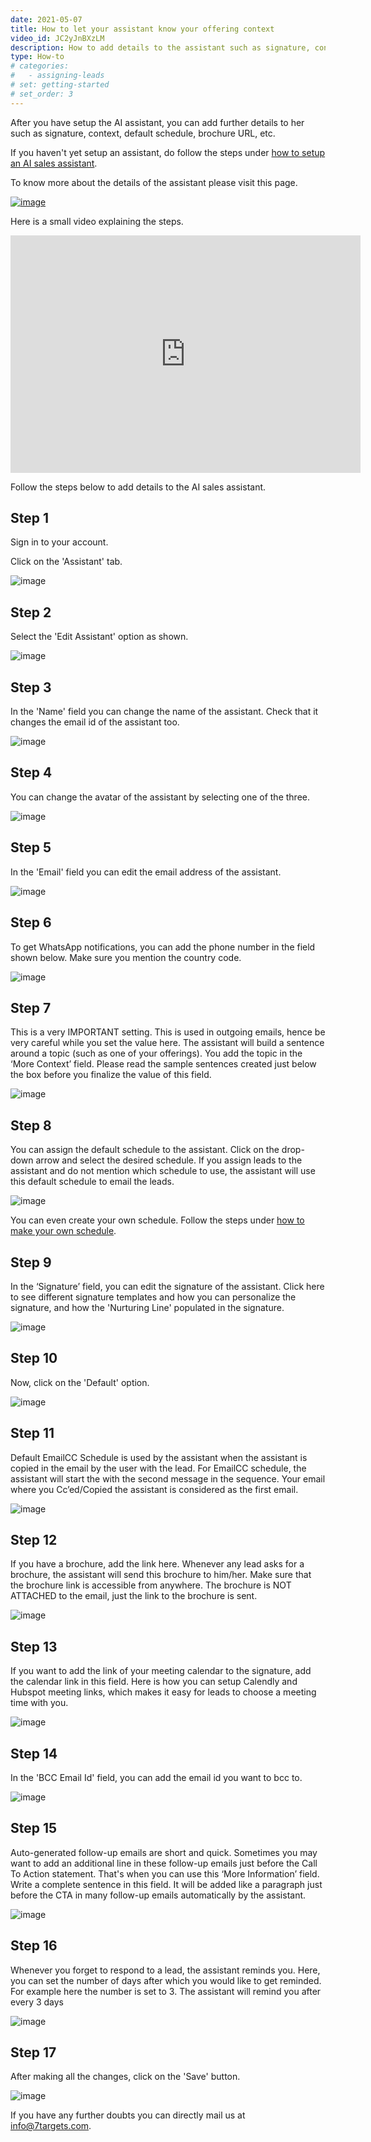 ```yaml
---
date: 2021-05-07
title: How to let your assistant know your offering context
video_id: JC2yJnBXzLM
description: How to add details to the assistant such as signature, context, default schedule, brochure url, etc.
type: How-to
# categories:
#   - assigning-leads
# set: getting-started
# set_order: 3
---
```

After you have setup the AI assistant, you can add further details to her such as signature, context, default schedule, brochure URL, etc.


If you haven't yet setup an assistant, do follow the steps under [how to setup an AI sales assistant](https://help.7targets.ai/how-to-setup-ai-sales-assistant/).

To know more about the details of the assistant please visit this page.

[![image](../images/details-of-assistant-btn.png)](https://help.7targets.ai/getting-responses/assistant-details/#assistant-default)


Here is a small video explaining the steps.

<div class="video-container">
    <iframe src="https://www.youtube.com/embed/ELaE7f0mi4A" height="380" width="560" 
    allow="autoplay; encrypted-media"
    frameborder="0">
    </iframe>
</div>


Follow the steps below to add details to the AI sales assistant.

## Step 1

Sign in to your account. 

Click on the 'Assistant' tab.

![image](../images/lead-nurturing-1.png)


## Step 2

Select the 'Edit Assistant' option as shown.

![image](../images/details-of-assistant-2.png)


## Step 3

In the 'Name' field you can change the name of the assistant. Check that it changes the email id of the assistant too.

![image](../images/details-of-assistant-3.png)


## Step 4

You can change the avatar of the assistant by selecting one of the three.

![image](../images/details-of-assistant-4.png)


## Step 5

In the 'Email' field you can edit the email address of the assistant.

![image](../images/details-of-assistant-5.png)


## Step 6

To get WhatsApp notifications, you can add the phone number in the field shown below. Make sure you mention the country code.

![image](../images/details-of-assistant-6.png)


## Step 7

This is a very IMPORTANT setting. This is used in outgoing emails, hence be very careful while you set the value here. The assistant will build a sentence around a topic (such as one of your offerings). You add the topic in the ‘More Context’ field. Please read the sample sentences created just below the box before you finalize the value of this field.

![image](../images/details-of-assistant-7.png)


## Step 8

You can assign the default schedule to the assistant. Click on the drop-down arrow and select the desired schedule. If you assign leads to the assistant and do not mention which schedule to use, the assistant will use this default schedule to email the leads. 

![image](../images/details-of-assistant-8.png)

You can even create your own schedule. Follow the steps under [how to make your own schedule](https://help.7targets.ai/how-to-schedule-followups/).

## Step 9

In the ‘Signature’ field, you can edit the signature of the assistant. Click here to see different signature templates and how you can personalize the signature, and how the 'Nurturing Line' populated in the signature. 

![image](../images/details-of-assistant-9.png)

## Step 10

Now, click on the 'Default' option.

![image](../images/details-of-assistant-10.png)

## Step 11

Default EmailCC Schedule is used by the assistant when the assistant is copied in the email by the user with the lead. For EmailCC schedule, the  assistant will start the with the second message in the sequence. Your email where you Cc’ed/Copied the assistant is considered as the first email.

![image](../images/details-of-assistant-11.png)

## Step 12

If you have a brochure, add the link here. Whenever any lead asks for a brochure, the assistant will send this brochure to him/her. Make sure that the brochure link is accessible from anywhere. The brochure is NOT ATTACHED to the email, just the link to the brochure is sent.  

![image](../images/details-of-assistant-12.png)

## Step 13

If you want to add the link of your meeting calendar to the signature, add the calendar link in this field. Here is how you can setup Calendly and Hubspot meeting links, which makes it easy for leads to choose a meeting time with you. 

![image](../images/details-of-assistant-13.png)

## Step 14

In the 'BCC Email Id' field, you can add the email id you want to bcc to.

![image](../images/details-of-assistant-14.png)


## Step 15

Auto-generated follow-up emails are short and quick. Sometimes you may want to add an additional line in these follow-up emails just before the Call To Action statement. That's when you can use this ‘More Information’ field. Write a complete sentence in this field. It will be added like a paragraph just before the CTA in many follow-up emails automatically by the assistant. 

![image](../images/details-of-assistant-15.png)

## Step 16

Whenever you forget to respond to a lead, the assistant reminds you. Here, you can set the number of days after which you would like to get reminded. For example here the number is set to 3. The assistant will remind you after every 3 days

![image](../images/details-of-assistant-16.png)


## Step 17

After making all the changes, click on the 'Save' button.

![image](../images/details-of-assistant-17.png)

If you have any further doubts you can directly mail us at info@7targets.com.